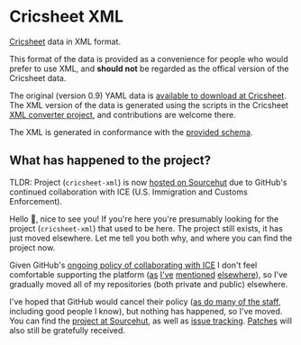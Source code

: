 # Cricsheet XML

[Cricsheet](https://cricsheet.org/) data in XML format.

This format of the data is provided as a convenience for people who would prefer to use XML, and **should not** be regarded as the offical version of the Cricsheet data.

The original (version 0.9) YAML data is [available to download at Cricsheet](https://cricsheet.org/downloads/). The XML version of the data is generated using the scripts in the Cricsheet [XML converter project](https://github.com/cricsheet/xml-converter), and contributions are welcome there.

The XML is generated in conformance with the [provided schema](schema.xsd).

## What has happened to the project?

TLDR: Project (`cricsheet-xml`) is now [hosted on Sourcehut](https://code.deeden.co.uk/cricsheet-xml) due to GitHub's continued collaboration with ICE (U.S. Immigration and Customs Enforcement).

Hello :wave:, nice to see you! If you're here you're presumably looking for the project (`cricsheet-xml`) that used to be here. The project still exists, it has just moved elsewhere. Let me tell you both why, and where you can find the project now.

Given GitHub's [ongoing policy of collaborating with ICE](https://thenextweb.com/politics/2019/10/09/github-microsoft-trump-ice-contract/) I don't feel comfortable supporting the platform ([as](https://deeden.co.uk/notes/2019/10/24/085956/) [I've](https://deeden.co.uk/notes/2019/11/15/094544/) [mentioned](https://deeden.co.uk/notes/2019/11/20/160118/) [elsewhere](https://deeden.co.uk/notes/2020/04/14/165427/)), so I've gradually moved all of my repositories (both private and public) elsewhere.

I've hoped that GitHub would cancel their policy ([as do many of the staff](https://www.washingtonpost.com/context/letter-from-github-employees-to-ceo-about-the-company-s-ice-contract/fb280de9-2bc3-40d5-b1a5-e3b954bf0d25/), including good people I know), but nothing has happened, so I've moved. You can find the [project at Sourcehut](https://code.deeden.co.uk/cricsheet-xml), as well as [issue tracking](https://code.deeden.co.uk/cricsheet-xml/issues). [Patches](https://code.deeden.co.uk/cricsheet-xml/patches) will also still be gratefully received.